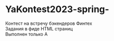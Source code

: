# YaKontest2023-spring-
Контест на встречу бэкендеров Финтех<br>
Задания в фиде HTML страниц<br>
Выполнен только А<br>
